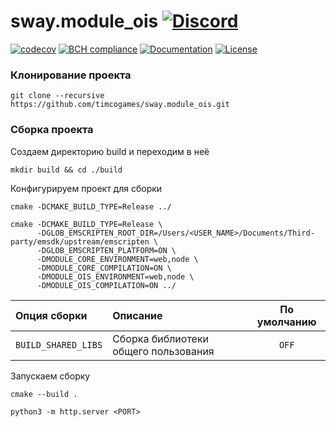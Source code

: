 # sway.module_ois [![Discord](https://discordapp.com/api/guilds/402238411639095297/widget.png)](https://discord.gg/vCMcgwQ)

[![codecov][codecov-svg]][codecov-url] [![BCH compliance][bettercodehub-svg]][bettercodehub-url] [![Documentation][codedocs-svg]][codedocs-url] [![License][license-svg]][license-url]

### Клонирование проекта

```console
git clone --recursive https://github.com/timcogames/sway.module_ois.git
```

### Сборка проекта

Создаем директорию build и переходим в неё

```console
mkdir build && cd ./build
```

Конфигурируем проект для сборки

```console
cmake -DCMAKE_BUILD_TYPE=Release ../

cmake -DCMAKE_BUILD_TYPE=Release \
      -DGLOB_EMSCRIPTEN_ROOT_DIR=/Users/<USER_NAME>/Documents/Third-party/emsdk/upstream/emscripten \
      -DGLOB_EMSCRIPTEN_PLATFORM=ON \
      -DMODULE_CORE_ENVIRONMENT=web,node \
      -DMODULE_CORE_COMPILATION=ON \
      -DMODULE_OIS_ENVIRONMENT=web,node \
      -DMODULE_OIS_COMPILATION=ON ../
```

Опция сборки | Описание | По умолчанию
:---|:---|:---:
`BUILD_SHARED_LIBS` | Сборка библиотеки общего пользования | `OFF`

Запускаем сборку

```console
cmake --build .

python3 -m http.server <PORT>
```

[codecov-svg]: https://codecov.io/gh/timcogames/sway.module_ois/branch/master/graph/badge.svg
[codecov-url]: https://codecov.io/gh/timcogames/sway.module_ois
[bettercodehub-svg]: https://bettercodehub.com/edge/badge/timcogames/sway.module_ois?branch=master
[bettercodehub-url]: https://bettercodehub.com/
[codedocs-svg]: https://codedocs.xyz/timcogames/sway.module_ois.svg
[codedocs-url]: https://codedocs.xyz/timcogames/sway.module_ois/
[license-svg]: https://img.shields.io/github/license/mashape/apistatus.svg
[license-url]: LICENSE
